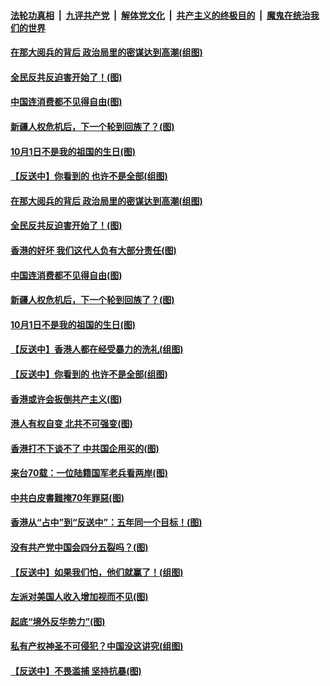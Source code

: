 ####  [法轮功真相](../../../../basic/blob/master/README.md?t=09302127) &nbsp;|&nbsp; [九评共产党](../../../../9ping.md/blob/master/README.md?t=09302127) &nbsp;|&nbsp; [解体党文化](../../../../jtdwh.md/blob/master/README.md?t=09302127)  &nbsp;|&nbsp; [共产主义的终极目的](../../../../gczydzjmd.md/blob/master/README.md?t=09302127) &nbsp;|&nbsp; [魔鬼在统治我们的世界](../../../../mgztzwmdsj.md/blob/master/README.md?t=09302127) 

#### [在那大阅兵的背后 政治局里的密谋达到高潮(组图)](../pages/p4/908942.md?t=09302127) 

#### [全民反共反迫害开始了！(图)](../pages/p4/908954.md?t=09302127) 

#### [中国连消费都不见得自由(图)](../pages/p4/908926.md?t=09302127) 

#### [新疆人权危机后，下一个轮到回族了？(图)](../pages/p4/908932.md?t=09302127) 

#### [10月1日不是我的祖国的生日(图)](../pages/p4/908937.md?t=09302127) 

#### [【反送中】你看到的 也许不是全部(组图)](../pages/p4/908854.md?t=09302127) 

#### [在那大阅兵的背后 政治局里的密谋达到高潮(组图)](../pages/p4/908942.md?t=09302127) 

#### [全民反共反迫害开始了！(图)](../pages/p4/908954.md?t=09302127) 

#### [香港的好坏 我们这代人负有大部分责任(图)](../pages/p4/908949.md?t=09302127) 

#### [中国连消费都不见得自由(图)](../pages/p4/908926.md?t=09302127) 

#### [新疆人权危机后，下一个轮到回族了？(图)](../pages/p4/908932.md?t=09302127) 

#### [10月1日不是我的祖国的生日(图)](../pages/p4/908937.md?t=09302127) 

#### [【反送中】香港人都在经受暴力的洗礼(组图)](../pages/p4/908925.md?t=09302127) 

#### [【反送中】你看到的 也许不是全部(组图)](../pages/p4/908854.md?t=09302127) 

#### [香港或许会扳倒共产主义(图)](../pages/p4/908845.md?t=09302127) 

#### [港人有权自变 北共不可强变(图)](../pages/p4/908806.md?t=09302127) 

#### [香港打不下谈不了 中共国企用买的(图)](../pages/p4/908802.md?t=09302127) 

#### [来台70载：一位陆籍国军老兵看两岸(图)](../pages/p4/908838.md?t=09302127) 

#### [中共白皮書難掩70年罪惡(图)](../pages/p4/908842.md?t=09302127) 

#### [香港从“占中”到“反送中”：五年同一个目标！(图)](../pages/p4/908804.md?t=09302127) 

#### [没有共产党中国会四分五裂吗？(图)](../pages/p4/908811.md?t=09302127) 

#### [【反送中】如果我们怕，他们就赢了！(组图)](../pages/p4/908785.md?t=09302127) 

#### [左派对美国人收入增加视而不见(图)](../pages/p4/908783.md?t=09302127) 

#### [起底“境外反华势力”(图)](../pages/p4/908750.md?t=09302127) 

#### [私有产权神圣不可侵犯？中国没这讲究(组图)](../pages/p4/908749.md?t=09302127) 

#### [【反送中】不畏滥捕 坚持抗暴(图)](../pages/p4/908751.md?t=09302127) 

